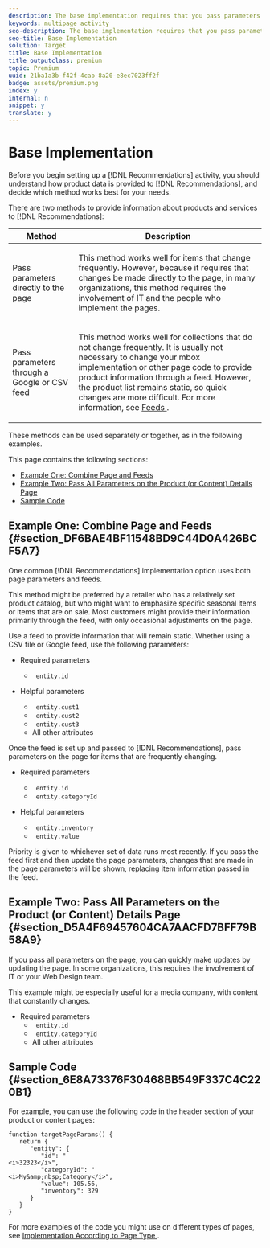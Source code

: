 ```yaml
---
description: The base implementation requires that you pass parameters to your page that determine which products or services appear in your recommendations.
keywords: multipage activity
seo-description: The base implementation requires that you pass parameters to your page that determine which products or services appear in your recommendations.
seo-title: Base Implementation
solution: Target
title: Base Implementation
title_outputclass: premium
topic: Premium
uuid: 21ba1a3b-f42f-4cab-8a20-e8ec7023ff2f
badge: assets/premium.png
index: y
internal: n
snippet: y
translate: y
---
```


# Base Implementation

Before you begin setting up a [!DNL  Recommendations] activity, you should understand how product data is provided to [!DNL  Recommendations], and decide which method works best for your needs. 

There are two methods to provide information about products and services to [!DNL  Recommendations]: 



<table id="table_FCC3159B51BF43FA92F3658EDF7C7E1F"> 
 <thead> 
  <tr> 
   <th colname="col1" class="entry"> Method </th> 
   <th colname="col2" class="entry"> Description </th> 
  </tr> 
 </thead>
 <tbody> 
  <tr> 
   <td colname="col1"> <p>Pass parameters directly to the page </p> </td> 
   <td colname="col2"> <p>This method works well for items that change frequently. However, because it requires that changes be made directly to the page, in many organizations, this method requires the involvement of IT and the people who implement the pages. </p> </td> 
  </tr> 
  <tr> 
   <td colname="col1"> <p>Pass parameters through a Google or CSV feed </p> </td> 
   <td colname="col2"> <p>This method works well for collections that do not change frequently. It is usually not necessary to change your mbox implementation or other page code to provide product information through a feed. However, the product list remains static, so quick changes are more difficult. For more information, see <a href="../c_recommendations/c_products/c_feeds.md#concept_1228B31E3D0B483B9DD42C5E2AE436E3" format="dita" scope="local"> Feeds </a>. </p> </td> 
  </tr> 
 </tbody> 
</table>

These methods can be used separately or together, as in the following examples. 

This page contains the following sections: 


<ul class="simplelist"> 
 <li> <a href="../c_recommendations/c_plan_implement/c_base_implementation.md#section_DF6BAE4BF11548BD9C44D0A426BCF5A7" format="dita" scope="local"> Example One: Combine Page and Feeds </a> </li> 
 <li> <a href="../c_recommendations/c_plan_implement/c_base_implementation.md#section_D5A4F69457604CA7AACFD7BFF79B58A9" format="dita" scope="local"> Example Two: Pass All Parameters on the Product (or Content) Details Page </a> </li> 
 <li> <a href="../c_recommendations/c_plan_implement/c_base_implementation.md#section_6E8A73376F30468BB549F337C4C220B1" format="dita" scope="local"> Sample Code </a> </li> 
</ul>



## Example One: Combine Page and Feeds {#section_DF6BAE4BF11548BD9C44D0A426BCF5A7}

One common [!DNL  Recommendations] implementation option uses both page parameters and feeds. 

This method might be preferred by a retailer who has a relatively set product catalog, but who might want to emphasize specific seasonal items or items that are on sale. Most customers might provide their information primarily through the feed, with only occasional adjustments on the page. 

Use a feed to provide information that will remain static. Whether using a CSV file or Google feed, use the following parameters: 


* Required parameters 
    * ` entity.id`

* Helpful parameters 
    * ` entity.cust1`
    * ` entity.cust2`
    * ` entity.cust3`
    * All other attributes



Once the feed is set up and passed to [!DNL  Recommendations], pass parameters on the page for items that are frequently changing. 


* Required parameters 
    * ` entity.id`
    * ` entity.categoryId`

* Helpful parameters 
    * ` entity.inventory`
    * ` entity.value`



Priority is given to whichever set of data runs most recently. If you pass the feed first and then update the page parameters, changes that are made in the page parameters will be shown, replacing item information passed in the feed. 

## Example Two: Pass All Parameters on the Product (or Content) Details Page {#section_D5A4F69457604CA7AACFD7BFF79B58A9}

If you pass all parameters on the page, you can quickly make updates by updating the page. In some organizations, this requires the involvement of IT or your Web Design team. 

This example might be especially useful for a media company, with content that constantly changes. 


* Required parameters 
    * ` entity.id`
    * ` entity.categoryId`
    * All other attributes



## Sample Code {#section_6E8A73376F30468BB549F337C4C220B1}

For example, you can use the following code in the header section of your product or content pages: 


```
function targetPageParams() { 
   return { 
      "entity": { 
         "id": " 
<i>32323</i>", 
         "categoryId": " 
<i>My&amp;nbsp;Category</i>", 
         "value": 105.56, 
         "inventory": 329 
      } 
   } 
}
```


For more examples of the code you might use on different types of pages, see [ Implementation According to Page Type ](../c_recommendations/c_plan_implement/r_implementation_page_type.md#reference_DE38BB07BD3C4511B176CDAB45E126FC). 
